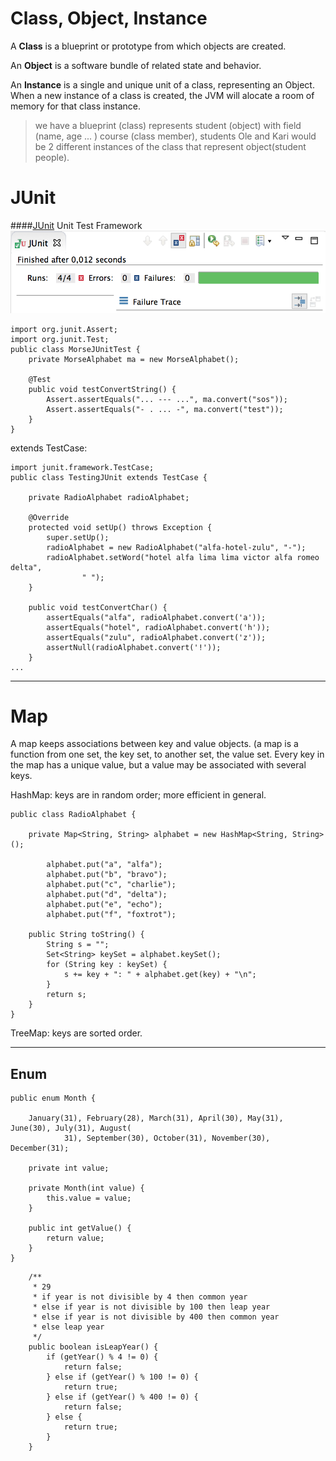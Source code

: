 Class, Object, Instance
=
A **Class** is a blueprint or prototype from which objects are created.

An **Object** is a software bundle of related state and behavior.

An **Instance** is a single and unique unit of a class, representing an Object. When a new instance of a class is created, the JVM will alocate a room of memory for that class instance. 

> we have a blueprint (class) represents student (object) with field (name, age ... ) course (class member), students Ole and Kari would be 2 different instances of the class that represent object(student people).



JUnit 
=

####[JUnit](http://junit.org) Unit Test Framework
![JUnit](JUnit.png)


```
import org.junit.Assert;
import org.junit.Test;
public class MorseJUnitTest {
    private MorseAlphabet ma = new MorseAlphabet();
    
    @Test
    public void testConvertString() {
        Assert.assertEquals("... --- ...", ma.convert("sos"));
        Assert.assertEquals("- . ... -", ma.convert("test"));
    }
}
```

extends TestCase:

```
import junit.framework.TestCase;
public class TestingJUnit extends TestCase {
    
    private RadioAlphabet radioAlphabet;
    
    @Override
    protected void setUp() throws Exception {
        super.setUp();
        radioAlphabet = new RadioAlphabet("alfa-hotel-zulu", "-");
        radioAlphabet.setWord("hotel alfa lima lima victor alfa romeo delta",
                " ");
    }
    
    public void testConvertChar() {
        assertEquals("alfa", radioAlphabet.convert('a'));
        assertEquals("hotel", radioAlphabet.convert('h'));
        assertEquals("zulu", radioAlphabet.convert('z'));
        assertNull(radioAlphabet.convert('!'));
    }
...

```

----

Map
=

A map keeps associations between key and value objects.
(a map is a function from one set, the key set, to another set, the value set. Every key in the map has a unique value, but a value may be associated with several keys.

HashMap: keys are in random order; more efficient in general.
``` 
public class RadioAlphabet {
    
    private Map<String, String> alphabet = new HashMap<String, String>();
    
        alphabet.put("a", "alfa");
        alphabet.put("b", "bravo");
        alphabet.put("c", "charlie");
        alphabet.put("d", "delta");
        alphabet.put("e", "echo");
        alphabet.put("f", "foxtrot");

    public String toString() {
        String s = "";
        Set<String> keySet = alphabet.keySet();
        for (String key : keySet) {
            s += key + ": " + alphabet.get(key) + "\n";
        }
        return s;
    }
}
```
TreeMap: keys are sorted order.

---

Enum 
-

```
public enum Month {

    January(31), February(28), March(31), April(30), May(31), June(30), July(31), August(
            31), September(30), October(31), November(30), December(31);
    
    private int value;
    
    private Month(int value) {
        this.value = value;
    }
    
    public int getValue() {
        return value;
    }
}
```

```
    /**
     * 29
     * if year is not divisible by 4 then common year
     * else if year is not divisible by 100 then leap year
     * else if year is not divisible by 400 then common year
     * else leap year
     */
    public boolean isLeapYear() {
        if (getYear() % 4 != 0) {
            return false;
        } else if (getYear() % 100 != 0) {
            return true;
        } else if (getYear() % 400 != 0) {
            return false;
        } else {
            return true;
        }
    }
```
